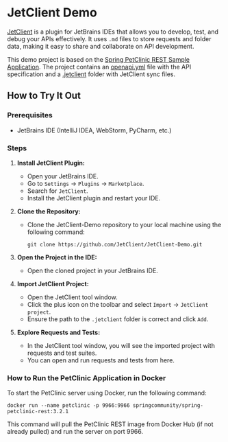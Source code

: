 # JetClient Demo

[JetClient](https://plugins.jetbrains.com/plugin/21173-jetclient--the-ultimate-rest-client) is a plugin for JetBrains IDEs that allows you to develop, test, and debug your APIs effectively. It uses `.md` files to store requests and folder data, making it easy to share and collaborate on API development.

This demo project is based on the [Spring PetClinic REST Sample Application](https://github.com/spring-petclinic/spring-petclinic-rest). The project contains an [openapi.yml](openapi.yml) file with the API specification and a [.jetclient](.jetclient) folder with JetClient sync files.

## How to Try It Out

### Prerequisites

- JetBrains IDE (IntelliJ IDEA, WebStorm, PyCharm, etc.)

### Steps

1. **Install JetClient Plugin:**
    - Open your JetBrains IDE.
    - Go to `Settings` -> `Plugins` -> `Marketplace`.
    - Search for `JetClient`.
    - Install the JetClient plugin and restart your IDE.

2. **Clone the Repository:**
    - Clone the JetClient-Demo repository to your local machine using the following command:
       ```shell
       git clone https://github.com/JetClient/JetClient-Demo.git
       ```

3. **Open the Project in the IDE:**
    - Open the cloned project in your JetBrains IDE.

4. **Import JetClient Project:**
    - Open the JetClient tool window.
    - Click the plus icon on the toolbar and select `Import` -> `JetClient project`.
    - Ensure the path to the `.jetclient` folder is correct and click `Add`.

5. **Explore Requests and Tests:**
    - In the JetClient tool window, you will see the imported project with requests and test suites.
    - You can open and run requests and tests from here.

### How to Run the PetClinic Application in Docker

To start the PetClinic server using Docker, run the following command:

```shell
docker run --name petclinic -p 9966:9966 springcommunity/spring-petclinic-rest:3.2.1
```

This command will pull the PetClinic REST image from Docker Hub (if not already pulled) and run the server on port 9966.